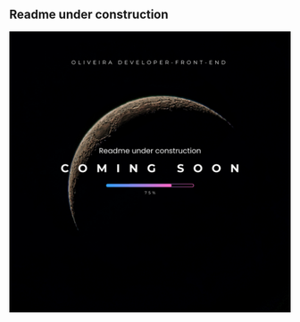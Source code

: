 ## Readme under construction

<div aling="center">
<img src="https://github.com/emmanuelmarcosdeoliveira/servidor-estatico/blob/main/github/Readme-constructor.png" /> 
</div>
